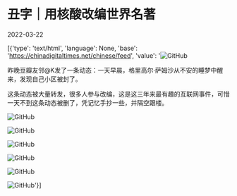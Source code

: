# 丑字｜用核酸改编世界名著

2022-03-22

[{'type': 'text/html', 'language': None, 'base': 'https://chinadigitaltimes.net/chinese/feed', 'value': '![GitHub](https://chinadigitaltimes.net/chinese/files/2022/03/FON6nbQVIAMICiJ.jpg)

昨晚豆瓣友邻@K发了一条动态：一天早晨，格里高尔·萨姆沙从不安的睡梦中醒来，发现自己小区被封了。

这条动态被大量转发，很多人参与改编，这是这三年来最有趣的互联网事件，可惜一天不到这条动态被删了，凭记忆手抄一些，并隔空跟楼。

![GitHub](https://chinadigitaltimes.net/chinese/files/2022/03/post-678496-62393ce1ee9ab.)

![GitHub](https://chinadigitaltimes.net/chinese/files/2022/03/post-678496-62393ce4d5e5a.)

![GitHub](https://chinadigitaltimes.net/chinese/files/2022/03/post-678496-62393ce7a785b.)

![GitHub](https://chinadigitaltimes.net/chinese/files/2022/03/post-678496-62393ceadf0aa.)

![GitHub](https://chinadigitaltimes.net/chinese/files/2022/03/post-678496-62393cedca418.)

![GitHub](https://chinadigitaltimes.net/chinese/files/2022/03/post-678496-62393cf05d61d.)'}]